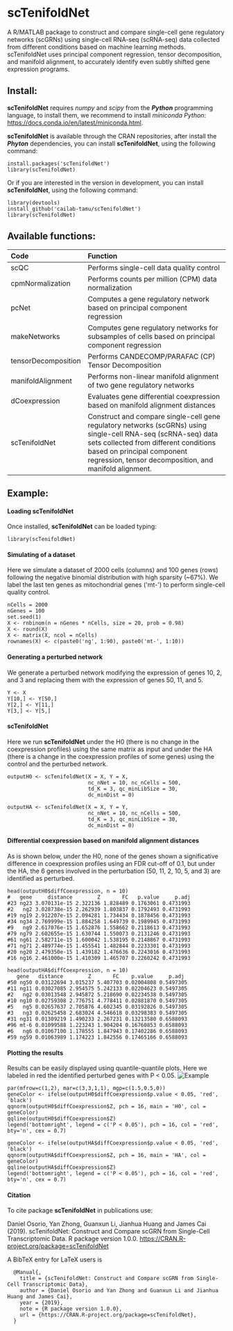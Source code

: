scTenifoldNet
=============

A R/MATLAB package to construct and compare single-cell gene regulatory networks (scGRNs) using single-cell RNA-seq (scRNA-seq) data collected from different conditions based on machine learning methods. scTenifoldNet uses principal component regression, tensor decomposition, and manifold alignment, to accurately identify even subtly shifted gene expression programs.

Install:
-------
**scTenifoldNet** requires *numpy* and *scipy* from the ***Python*** programming language, to install them, we recommend to install *miniconda Python*: https://docs.conda.io/en/latest/miniconda.html.

**scTenifoldNet** is available through the CRAN repositories, after install the ***Phyton*** dependencies, you can install **scTenifoldNet**, using the following command:
```{R}
install.packages('scTenifoldNet')
library(scTenifoldNet)
```
Or if you are interested in the version in development, you can install **scTenifoldNet**, using the following command:
```{R}
library(devtools)
install_github('cailab-tamu/scTenifoldNet')
library(scTenifoldNet)
```

Available functions:
--------------------

|Code| Function |
|:-|:-|
|scQC|Performs single-cell data quality control|
|cpmNormalization|Performs counts per million (CPM) data normalization|
|pcNet|Computes a gene regulatory network based on principal component regression|
|makeNetworks|Computes gene regulatory networks for subsamples of cells based on principal component regression|
|tensorDecomposition|Performs CANDECOMP/PARAFAC (CP) Tensor Decomposition|
|manifoldAlignment|Performs non-linear manifold alignment of two gene regulatory networks|
|dCoexpression|Evaluates gene differential coexpression based on manifold alignment distances|
|scTenifoldNet|Construct and compare single-cell gene regulatory networks (scGRNs) using single-cell RNA-seq (scRNA-seq) data sets collected from different conditions based on principal component regression, tensor decomposition, and manifold alignment.|

Example:
--------
#### Loading scTenifoldNet
Once installed, **scTenifoldNet** can be loaded typing:
```{r}
library(scTenifoldNet)
```

#### Simulating of a dataset 
Here we simulate a dataset of 2000 cells (columns) and 100 genes (rows) following the negative binomial distribution with high sparsity (~67%). We label the last ten genes as mitochondrial genes ('mt-') to perform single-cell quality control.
```{r}
nCells = 2000
nGenes = 100
set.seed(1)
X <- rnbinom(n = nGenes * nCells, size = 20, prob = 0.98)
X <- round(X)
X <- matrix(X, ncol = nCells)
rownames(X) <- c(paste0('ng', 1:90), paste0('mt-', 1:10))
```

#### Generating a perturbed network 
We generate a perturbed network modifying the expression of genes 10, 2, and 3 and replacing them with the expression of genes 50, 11, and 5.
```{r}
Y <- X
Y[10,] <- Y[50,]
Y[2,] <- Y[11,]
Y[3,] <- Y[5,]
```
#### scTenifoldNet
Here we run **scTenifoldNet** under the H0 (there is no change in the coexpression profiles) using the same matrix as input and under the HA (there is a change in the coexpression profiles of some genes) using the control and the perturbed network.
```{r}
outputH0 <- scTenifoldNet(X = X, Y = X,
                          nc_nNet = 10, nc_nCells = 500,
                          td_K = 3, qc_minLibSize = 30,
                          dc_minDist = 0)

outputHA <- scTenifoldNet(X = X, Y = Y,
                          nc_nNet = 10, nc_nCells = 500,
                          td_K = 3, qc_minLibSize = 30,
                          dc_minDist = 0)
```
#### Differential coexpression based on manifold alignment distances
As is shown below, under the H0, none of the genes shown a significative difference in coexpression profiles using an FDR cut-off of 0.1, but under the HA, the 6 genes involved in the perturbation (50, 11, 2, 10, 5, and 3) are identified as perturbed.
```
head(outputH0$diffCoexpression, n = 10)
#   gene     distance        Z       FC   p.value     p.adj
#23 ng23 3.070131e-15 2.322136 1.828489 0.1763061 0.4731993
#2   ng2 3.028738e-15 2.262939 1.803837 0.1792493 0.4731993
#19 ng19 2.912207e-15 2.094281 1.734434 0.1878456 0.4731993
#34 ng34 2.769999e-15 1.884258 1.649739 0.1989945 0.4731993
#9   ng9 2.617076e-15 1.652876 1.558662 0.2118613 0.4731993
#79 ng79 2.602655e-15 1.630744 1.550073 0.2131246 0.4731993
#61 ng61 2.582711e-15 1.600042 1.538195 0.2148867 0.4731993
#71 ng71 2.489774e-15 1.455541 1.482844 0.2233301 0.4731993
#20 ng20 2.479350e-15 1.439182 1.476636 0.2243016 0.4731993
#16 ng16 2.461000e-15 1.410309 1.465707 0.2260242 0.4731993

head(outputHA$diffCoexpression, n = 10)
   gene   distance        Z       FC    p.value     p.adj
#50 ng50 0.03122694 3.015237 5.407703 0.02004808 0.5497305
#11 ng11 0.03027085 2.954575 5.242133 0.02204623 0.5497305
#2   ng2 0.03013548 2.945872 5.218690 0.02234538 0.5497305
#10 ng10 0.02759308 2.776751 4.778411 0.02881870 0.5497305
#5   ng5 0.02657637 2.705876 4.602345 0.03192826 0.5497305
#3   ng3 0.02625458 2.683024 4.546618 0.03298383 0.5497305
#31 ng31 0.01309219 1.490233 2.267231 0.13213580 0.6588093
#96 mt-6 0.01099588 1.223243 1.904204 0.16760853 0.6588093
#6   ng6 0.01067100 1.178555 1.847943 0.17402286 0.6588093
#59 ng59 0.01063989 1.174223 1.842556 0.17465166 0.6588093
```

#### Plotting the results
Results can be easily displayed using quantile-quantile plots. Here we labeled in red the identified perturbed genes with P < 0.05.
![Example](https://raw.githubusercontent.com/cailab-tamu/scTenifoldNet/master/inst/readmeExample.png)
```{r}
par(mfrow=c(1,2), mar=c(3,3,1,1), mgp=c(1.5,0.5,0))
geneColor <- ifelse(outputH0$diffCoexpression$p.value < 0.05, 'red', 'black')
qqnorm(outputH0$diffCoexpression$Z, pch = 16, main = 'H0', col = geneColor)
qqline(outputH0$diffCoexpression$Z)
legend('bottomright', legend = c('P < 0.05'), pch = 16, col = 'red', bty='n', cex = 0.7)

geneColor <- ifelse(outputHA$diffCoexpression$p.value < 0.05, 'red', 'black')
qqnorm(outputHA$diffCoexpression$Z, pch = 16, main = 'HA', col = geneColor)
qqline(outputHA$diffCoexpression$Z)
legend('bottomright', legend = c('P < 0.05'), pch = 16, col = 'red', bty='n', cex = 0.7)
```

#### Citation
To cite package **scTenifoldNet** in publications use:

  Daniel Osorio, Yan Zhong, Guanxun Li, Jianhua Huang and James Cai (2019). scTenifoldNet: Construct and Compare scGRN from Single-Cell Transcriptomic Data. R package version 1.0.0.
  https://CRAN.R-project.org/package=scTenifoldNet

A BibTeX entry for LaTeX users is
```
  @Manual{,
    title = {scTenifoldNet: Construct and Compare scGRN from Single-Cell Transcriptomic Data},
    author = {Daniel Osorio and Yan Zhong and Guanxun Li and Jianhua Huang and James Cai},
    year = {2019},
    note = {R package version 1.0.0},
    url = {https://CRAN.R-project.org/package=scTenifoldNet},
  }
  ```
